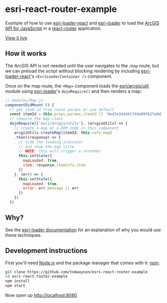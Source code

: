# esri-react-router-example
Example of how to use [esri-loader-react] and  [esri-loader] to load the [ArcGIS API for JavaScript](https://developers.arcgis.com/javascript/) in a [react-router](https://github.com/reactjs/react-router-tutorial) application.

[View it live](https://tomwayson.github.io/esri-react-router-example)

## How it works
The ArcGIS API is not needed until the user navigates to the `/map` route, but we can preload the script without blocking rendering by including [esri-loader-react]'s `<EsriLoaderContainer />` component.

Once on the map route, the `<Map>` component loads the [esri/arcgis/util](https://developers.arcgis.com/javascript/3/jsapi/esri.arcgis.utils-amd.html) module using [esri-loader]'s `dojoRequire()` and then renders a map:

```js
// modules/Map.js
componentDidMount () {
  // get item id from route params or use default
  const itemId = this.props.params.itemId || '8e42e164d4174da09f61fe0d3f206641'
  // require the map class
  dojoRequire(['esri/arcgis/utils'], (arcgisUtils) => {
    // create a map at a DOM node in this component
    arcgisUtils.createMap(itemId, this.refs.map)
    .then((response) => {
      // hide the loading indicator
      // and show the map title
      // NOTE: this will trigger a rerender
      this.setState({
        mapLoaded: true,
        item: response.itemInfo.item
      })
    }, (err) => {
      this.setState({
        mapLoaded: true,
        error: err.message || err
      })
    })
  })
```

## Why?

See the [esri-loader documentation](https://github.com/tomwayson/esri-loader#why-is-this-needed) for an explanation of why you would use these techniques.

## Development instructions
First you'll need [Node.js](https://nodejs.org) and the package manager
that comes with it: [npm](https://www.npmjs.com/).

```bash
git clone https://github.com/tomwayson/esri-react-router-example
cd esri-react-router-example
npm install
npm start
```

Now open up [http://localhost:8080](http://localhost:8080)

[esri-loader-react]:https://github.com/davetimmins/esri-loader-react
[esri-loader]:https://github.com/tomwayson/esri-loader
